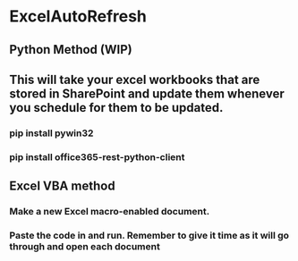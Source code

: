 ﻿# ExcelAutoRefresh 
 
 ## Python Method (WIP)

## This will take your excel workbooks that are stored in SharePoint and update them whenever you schedule for them to be updated. 

### pip install pywin32

### pip install office365-rest-python-client

## Excel VBA method

### Make a new Excel macro-enabled document. 

### Paste the code in and run. Remember to give it time as it will go through and open each document


